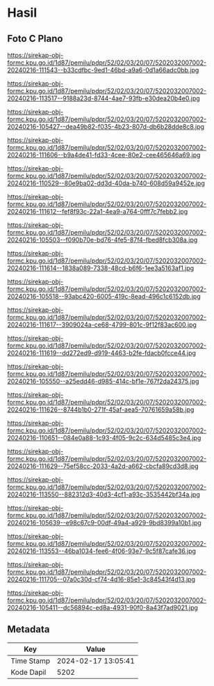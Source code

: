 # Hasil

## Foto C Plano

https://sirekap-obj-formc.kpu.go.id/1d87/pemilu/pdpr/52/02/03/20/07/5202032007002-20240216-111543--b33cdfbc-9ed1-46bd-a9a6-0d1a66adc0bb.jpg

https://sirekap-obj-formc.kpu.go.id/1d87/pemilu/pdpr/52/02/03/20/07/5202032007002-20240216-113517--9188a23d-8744-4ae7-93fb-e30dea20b4e0.jpg

https://sirekap-obj-formc.kpu.go.id/1d87/pemilu/pdpr/52/02/03/20/07/5202032007002-20240216-105427--dea49b82-f035-4b23-807d-db6b28dde8c8.jpg

https://sirekap-obj-formc.kpu.go.id/1d87/pemilu/pdpr/52/02/03/20/07/5202032007002-20240216-111606--b9a4de41-fd33-4cee-80e2-cee465646a69.jpg

https://sirekap-obj-formc.kpu.go.id/1d87/pemilu/pdpr/52/02/03/20/07/5202032007002-20240216-110529--80e9ba02-dd3d-40da-b740-608d59a9452e.jpg

https://sirekap-obj-formc.kpu.go.id/1d87/pemilu/pdpr/52/02/03/20/07/5202032007002-20240216-111612--fef8f93c-22a1-4ea9-a764-0fff7c7febb2.jpg

https://sirekap-obj-formc.kpu.go.id/1d87/pemilu/pdpr/52/02/03/20/07/5202032007002-20240216-105503--f090b70e-bd76-4fe5-87f4-fbed8fcb308a.jpg

https://sirekap-obj-formc.kpu.go.id/1d87/pemilu/pdpr/52/02/03/20/07/5202032007002-20240216-111614--1838a089-7338-48cd-b6f6-1ee3a5163af1.jpg

https://sirekap-obj-formc.kpu.go.id/1d87/pemilu/pdpr/52/02/03/20/07/5202032007002-20240216-105518--93abc420-6005-419c-8ead-496c1c6152db.jpg

https://sirekap-obj-formc.kpu.go.id/1d87/pemilu/pdpr/52/02/03/20/07/5202032007002-20240216-111617--3909024a-ce68-4799-801c-9f12f83ac600.jpg

https://sirekap-obj-formc.kpu.go.id/1d87/pemilu/pdpr/52/02/03/20/07/5202032007002-20240216-111619--dd272ed9-d919-4463-b2fe-fdacb0fcce44.jpg

https://sirekap-obj-formc.kpu.go.id/1d87/pemilu/pdpr/52/02/03/20/07/5202032007002-20240216-105550--a25edd46-d985-414c-bf1e-767f2da24375.jpg

https://sirekap-obj-formc.kpu.go.id/1d87/pemilu/pdpr/52/02/03/20/07/5202032007002-20240216-111626--8744b1b0-271f-45af-aea5-70761659a58b.jpg

https://sirekap-obj-formc.kpu.go.id/1d87/pemilu/pdpr/52/02/03/20/07/5202032007002-20240216-110651--084e0a88-1c93-4f05-9c2c-634d5485c3e4.jpg

https://sirekap-obj-formc.kpu.go.id/1d87/pemilu/pdpr/52/02/03/20/07/5202032007002-20240216-111629--75ef58cc-2033-4a2d-a662-cbcfa89cd3d8.jpg

https://sirekap-obj-formc.kpu.go.id/1d87/pemilu/pdpr/52/02/03/20/07/5202032007002-20240216-113550--882312d3-40d3-4cf1-a93c-3535442bf34a.jpg

https://sirekap-obj-formc.kpu.go.id/1d87/pemilu/pdpr/52/02/03/20/07/5202032007002-20240216-105639--e98c67c9-00df-49a4-a929-9bd8399a10b1.jpg

https://sirekap-obj-formc.kpu.go.id/1d87/pemilu/pdpr/52/02/03/20/07/5202032007002-20240216-113553--46ba1034-fee6-4f06-93e7-9c5f87cafe36.jpg

https://sirekap-obj-formc.kpu.go.id/1d87/pemilu/pdpr/52/02/03/20/07/5202032007002-20240216-111705--07a0c30d-cf74-4d16-85e1-3c84543f4d13.jpg

https://sirekap-obj-formc.kpu.go.id/1d87/pemilu/pdpr/52/02/03/20/07/5202032007002-20240216-105411--dc56894c-ed8a-4931-90f0-8a43f7ad9021.jpg


## Metadata

| Key        | Value               |
| ---------- | ------------------- |
| Time Stamp | 2024-02-17 13:05:41 |
| Kode Dapil | 5202                |



